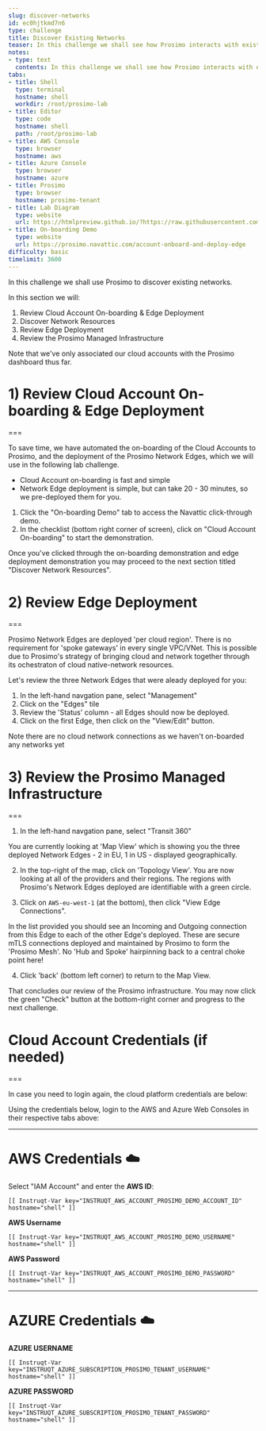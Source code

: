 ```yaml
---
slug: discover-networks
id: ec0hjtkmd7n6
type: challenge
title: Discover Existing Networks
teaser: In this challenge we shall see how Prosimo interacts with existing environments.
notes:
- type: text
  contents: In this challenge we shall see how Prosimo interacts with existing environments.
tabs:
- title: Shell
  type: terminal
  hostname: shell
  workdir: /root/prosimo-lab
- title: Editor
  type: code
  hostname: shell
  path: /root/prosimo-lab
- title: AWS Console
  type: browser
  hostname: aws
- title: Azure Console
  type: browser
  hostname: azure
- title: Prosimo
  type: browser
  hostname: prosimo-tenant
- title: Lab Diagram
  type: website
  url: https://htmlpreview.github.io/?https://raw.githubusercontent.com/prosimo-io/ProsimoLabs/main/instruqt-tracks/prosimo-lab-observe/assets/images/Prosimo_Lab_Architecture.html
- title: On-boarding Demo
  type: website
  url: https://prosimo.navattic.com/account-onboard-and-deploy-edge
difficulty: basic
timelimit: 3600
---
```


In this challenge we shall use Prosimo to discover existing networks.

In this section we will:
1) Review Cloud Account On-boarding & Edge Deployment
2) Discover Network Resources
3) Review Edge Deployment
4) Review the Prosimo Managed Infrastructure

Note that we've only associated our cloud accounts with the Prosimo dashboard thus far.


# 1) Review Cloud Account On-boarding & Edge Deployment
===

To save time, we have automated the on-boarding of the Cloud Accounts to Prosimo, and the deployment of the Prosimo Network Edges, which we will use in the following lab challenge.

* Cloud Account on-boarding is fast and simple
* Network Edge deployment is simple, but can take 20 - 30 minutes, so we pre-deployed them for you.

1) Click the "On-boarding Demo" tab to access the Navattic click-through demo.
2) In the checklist (bottom right corner of screen), click on "Cloud Account On-boarding" to start the demonstration.

Once you've clicked through the on-boarding demonstration and edge deployment demonstration you may proceed to the next section titled "Discover Network Resources".


# 2) Review Edge Deployment
===

Prosimo Network Edges are deployed 'per cloud region'. There is no requirement for 'spoke gateways' in every single VPC/VNet. This is possible due to Prosimo's strategy of bringing cloud and network together through its ochestraton of cloud native-network resources.

Let's review the three Network Edges that were aleady deployed for you:
1) In the left-hand navgation pane, select "Management"
2) Click on the "Edges" tile
3) Review the 'Status' column - all Edges should now be deployed.
4) Click on the first Edge, then click on the "View/Edit" button.

Note there are no cloud network connections as we haven't on-boarded any networks yet


# 3) Review the Prosimo Managed Infrastructure
===

1) In the left-hand navgation pane, select "Transit 360"

You are currently looking at 'Map View' which is showing you the three deployed Network Edges - 2 in EU, 1 in US - displayed geographically.

2) In the top-right of the map, click on 'Topology View'. You are now looking at all of the providers and their regions. The regions with Prosimo's Network Edges deployed are identifiable with a green circle.

3) Click on `AWS-eu-west-1` (at the bottom), then click "View Edge Connections".

In the list provided you should see an Incoming and Outgoing connection from this Edge to each of the other Edge's deployed. These are secure mTLS connections deployed and maintained by Prosimo to form the 'Prosimo Mesh'. No 'Hub and Spoke' hairpinning back to a central choke point here!

4) Click 'back' (bottom left corner) to return to the Map View.

That concludes our review of the Prosimo infrastructure. You may now click the green "Check" button at the bottom-right corner and progress to the next challenge.



# Cloud Account Credentials (if needed)
===

In case you need to login again, the cloud platform credentials are below:

Using the credentials below, login to the AWS and Azure Web Consoles in their respective tabs above:

---
# AWS Credentials ☁️

Select "IAM Account" and enter the **AWS ID**:
```
[[ Instruqt-Var key="INSTRUQT_AWS_ACCOUNT_PROSIMO_DEMO_ACCOUNT_ID" hostname="shell" ]]
```

**AWS Username**
```
[[ Instruqt-Var key="INSTRUQT_AWS_ACCOUNT_PROSIMO_DEMO_USERNAME" hostname="shell" ]]
```

**AWS Password**
```
[[ Instruqt-Var key="INSTRUQT_AWS_ACCOUNT_PROSIMO_DEMO_PASSWORD" hostname="shell" ]]
```

---

# AZURE Credentials ☁️

**AZURE USERNAME**
```
[[ Instruqt-Var key="INSTRUQT_AZURE_SUBSCRIPTION_PROSIMO_TENANT_USERNAME" hostname="shell" ]]
```

**AZURE PASSWORD**
```
[[ Instruqt-Var key="INSTRUQT_AZURE_SUBSCRIPTION_PROSIMO_TENANT_PASSWORD" hostname="shell" ]]
```


